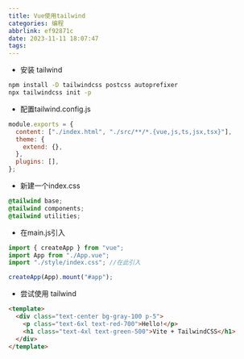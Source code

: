 ```yaml
---
title: Vue使用tailwind
categories: 编程
abbrlink: ef92871c
date: 2023-11-11 18:07:47
tags:
---
```


- 安装 tailwind

```bash
npm install -D tailwindcss postcss autoprefixer
npx tailwindcss init -p
```

- 配置tailwind.config.js

```js
module.exports = {
  content: ["./index.html", "./src/**/*.{vue,js,ts,jsx,tsx}"],
  theme: {
    extend: {},
  },
  plugins: [],
};
```

- 新建一个index.css

```css
@tailwind base;
@tailwind components;
@tailwind utilities;
```

- 在main.js引入

```js
import { createApp } from "vue";
import App from "./App.vue";
import "./style/index.css"; //在此引入

createApp(App).mount("#app");
```

- 尝试使用 tailwind

```html
<template>
  <div class="text-center bg-gray-100 p-5">
    <p class="text-6xl text-red-700">Hello!</p>
    <h1 class="text-4xl text-green-500">Vite + TailwindCSS</h1>
  </div>
</template>
```

